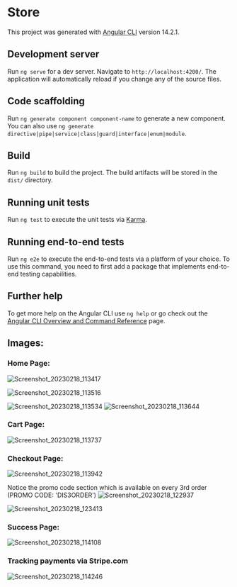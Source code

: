 # Store

This project was generated with [Angular CLI](https://github.com/angular/angular-cli) version 14.2.1.

## Development server

Run `ng serve` for a dev server. Navigate to `http://localhost:4200/`. The application will automatically reload if you change any of the source files.

## Code scaffolding

Run `ng generate component component-name` to generate a new component. You can also use `ng generate directive|pipe|service|class|guard|interface|enum|module`.

## Build

Run `ng build` to build the project. The build artifacts will be stored in the `dist/` directory.

## Running unit tests

Run `ng test` to execute the unit tests via [Karma](https://karma-runner.github.io).

## Running end-to-end tests

Run `ng e2e` to execute the end-to-end tests via a platform of your choice. To use this command, you need to first add a package that implements end-to-end testing capabilities.

## Further help

To get more help on the Angular CLI use `ng help` or go check out the [Angular CLI Overview and Command Reference](https://angular.io/cli) page.

## Images: 

### Home Page:

![Screenshot_20230218_113417](https://user-images.githubusercontent.com/65112018/219847824-ae8e419b-af65-4d65-8191-228023882fc7.png)

![Screenshot_20230218_113516](https://user-images.githubusercontent.com/65112018/219847830-1a6291a6-67ec-4324-a534-f2edff5d3725.png)

![Screenshot_20230218_113534](https://user-images.githubusercontent.com/65112018/219847835-c28b6dfe-e84c-4cc2-a286-7d5931b0551b.png) ![Screenshot_20230218_113644](https://user-images.githubusercontent.com/65112018/219847844-720df619-e763-4db1-8b92-22313c971a82.png)

### Cart Page:

![Screenshot_20230218_113737](https://user-images.githubusercontent.com/65112018/219847881-cc3b885e-58ec-42cd-8f07-adcb0f2a65d0.png)

### Checkout Page:

![Screenshot_20230218_113942](https://user-images.githubusercontent.com/65112018/219847923-b897eb3f-cd2c-4b2c-af08-13542329d787.png)

Notice the promo code section which is available on every 3rd order (PROMO CODE: 'DIS3ORDER')
![Screenshot_20230218_122937](https://user-images.githubusercontent.com/65112018/219847933-6d5243ea-9f8d-4817-9e79-6e7d39869821.png)

![Screenshot_20230218_123413](https://user-images.githubusercontent.com/65112018/219847980-23070d0f-88ac-4dfa-b6c5-46a7c953615d.png)

### Success Page:

![Screenshot_20230218_114108](https://user-images.githubusercontent.com/65112018/219848021-e87f645f-b408-4284-8d75-6d7af9faa6c3.png)
 
### Tracking payments via Stripe.com

![Screenshot_20230218_114246](https://user-images.githubusercontent.com/65112018/219848005-4372216b-1073-4c8a-9bf6-5adb23508044.png)

